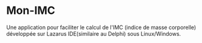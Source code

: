 # Mon-IMC
Une application pour faciliter le calcul de l'IMC (indice de masse corporelle) développée sur Lazarus IDE(similaire au Delphi) sous Linux/Windows.
